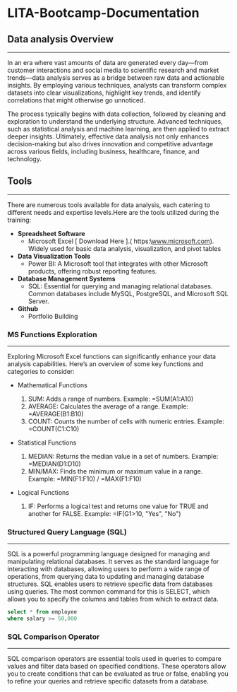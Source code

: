 # LITA-Bootcamp-Documentation
## Data analysis Overview
---
In an era where vast amounts of data are generated every day—from customer interactions and social media to scientific research and market trends—data analysis serves as a bridge between raw data and actionable insights. By employing various techniques, analysts can transform complex datasets into clear visualizations, highlight key trends, and identify correlations that might otherwise go unnoticed.

The process typically begins with data collection, followed by cleaning and exploration to understand the underlying structure. Advanced techniques, such as statistical analysis and machine learning, are then applied to extract deeper insights. Ultimately, effective data analysis not only enhances decision-making but also drives innovation and competitive advantage across various fields, including business, healthcare, finance, and technology.
## Tools
---
There are numerous tools available for data analysis, each catering to different needs and expertise levels.Here are the tools utilized during the training:
- **Spreadsheet Software**
   -  Microsoft Excel [ Download Here ].( https:\\www.microsoft.com). Widely used for basic data analysis, visualization, and pivot tables
- **Data Visualization Tools**
   -  Power BI: A Microsoft tool that integrates with other Microsoft products, offering robust reporting features.
-  **Database Management Systems**
   -  SQL: Essential for querying and managing relational databases. Common databases include MySQL, PostgreSQL, and Microsoft SQL Server.
- **Github**
   -  Portfolio Building

###  MS Functions Exploration
---
Exploring Microsoft Excel functions can significantly enhance your data analysis capabilities. Here’s an overview of some key functions and categories to consider:

- Mathematical Functions
   1.  SUM: Adds a range of numbers.
Example: =SUM(A1:A10)
   2.  AVERAGE: Calculates the average of a range.
Example: =AVERAGE(B1:B10)
   3.  COUNT: Counts the number of cells with numeric entries.
Example: =COUNT(C1:C10)

- Statistical Functions
   1.  MEDIAN: Returns the median value in a set of numbers.
Example: =MEDIAN(D1:D10)
   2.  MIN/MAX: Finds the minimum or maximum value in a range.
Example: =MIN(F1:F10) / =MAX(F1:F10)
- Logical Functions
   1.  IF: Performs a logical test and returns one value for TRUE and another for FALSE.
Example: =IF(G1>10, "Yes", "No")


###  Structured Query Language (SQL)
---
SQL is a powerful programming language designed for managing and manipulating relational databases. It serves as the standard language for interacting with databases, allowing users to perform a wide range of operations, from querying data to updating and managing database structures.
SQL enables users to retrieve specific data from databases using queries. The most common command for this is SELECT, which allows you to specify the columns and tables from which to extract data.

``` SQL
select * from employee
where salary >= 50,000
```
###  SQL Comparison Operator
---
SQL comparison operators are essential tools used in queries to compare values and filter data based on specified conditions. These operators allow you to create conditions that can be evaluated as true or false, enabling you to refine your queries and retrieve specific datasets from a database.




